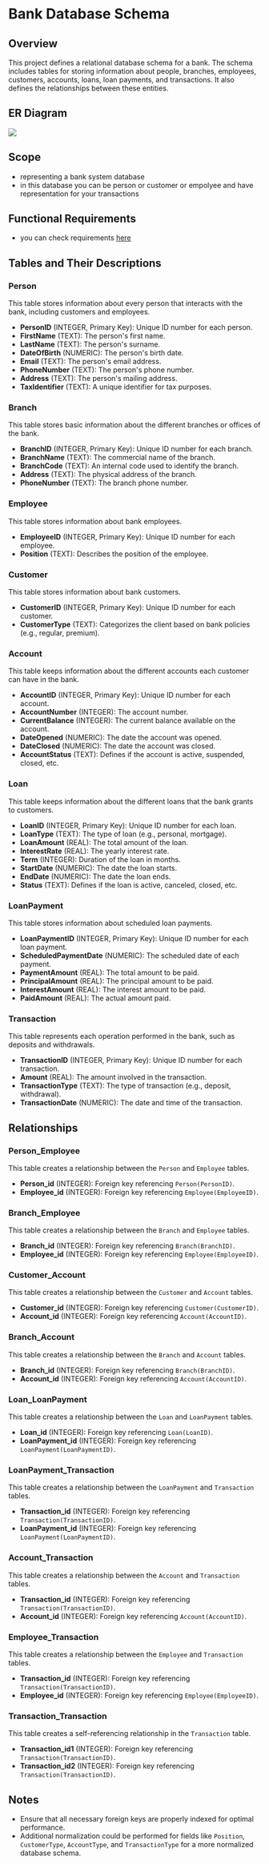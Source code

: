 # Bank Database Schema

## Overview

This project defines a relational database schema for a bank. The schema includes tables for storing information about people, branches, employees, customers, accounts, loans, loan payments, and transactions. It also defines the relationships between these entities.


## ER Diagram

<img src = "https://github.com/khalwsh/cs50-sql-solutions/blob/main/Fina-Project/ERD.jpeg">

## Scope


* representing a bank system database
* in this database you can be person or customer or empolyee and have representation for your transactions

## Functional Requirements

* you can check requirements [here](https://github.com/khalwsh/cs50-sql-solutions/blob/main/Fina-Project/Bank%20system/bank%20system%20data%20base.txt)


## Tables and Their Descriptions

### Person

This table stores information about every person that interacts with the bank, including customers and employees.

- **PersonID** (INTEGER, Primary Key): Unique ID number for each person.
- **FirstName** (TEXT): The person's first name.
- **LastName** (TEXT): The person's surname.
- **DateOfBirth** (NUMERIC): The person's birth date.
- **Email** (TEXT): The person's email address.
- **PhoneNumber** (TEXT): The person's phone number.
- **Address** (TEXT): The person's mailing address.
- **TaxIdentifier** (TEXT): A unique identifier for tax purposes.

### Branch

This table stores basic information about the different branches or offices of the bank.

- **BranchID** (INTEGER, Primary Key): Unique ID number for each branch.
- **BranchName** (TEXT): The commercial name of the branch.
- **BranchCode** (TEXT): An internal code used to identify the branch.
- **Address** (TEXT): The physical address of the branch.
- **PhoneNumber** (TEXT): The branch phone number.

### Employee

This table stores information about bank employees.

- **EmployeeID** (INTEGER, Primary Key): Unique ID number for each employee.
- **Position** (TEXT): Describes the position of the employee.

### Customer

This table stores information about bank customers.

- **CustomerID** (INTEGER, Primary Key): Unique ID number for each customer.
- **CustomerType** (TEXT): Categorizes the client based on bank policies (e.g., regular, premium).

### Account

This table keeps information about the different accounts each customer can have in the bank.

- **AccountID** (INTEGER, Primary Key): Unique ID number for each account.
- **AccountNumber** (INTEGER): The account number.
- **CurrentBalance** (INTEGER): The current balance available on the account.
- **DateOpened** (NUMERIC): The date the account was opened.
- **DateClosed** (NUMERIC): The date the account was closed.
- **AccountStatus** (TEXT): Defines if the account is active, suspended, closed, etc.

### Loan

This table keeps information about the different loans that the bank grants to customers.

- **LoanID** (INTEGER, Primary Key): Unique ID number for each loan.
- **LoanType** (TEXT): The type of loan (e.g., personal, mortgage).
- **LoanAmount** (REAL): The total amount of the loan.
- **InterestRate** (REAL): The yearly interest rate.
- **Term** (INTEGER): Duration of the loan in months.
- **StartDate** (NUMERIC): The date the loan starts.
- **EndDate** (NUMERIC): The date the loan ends.
- **Status** (TEXT): Defines if the loan is active, canceled, closed, etc.

### LoanPayment

This table stores information about scheduled loan payments.

- **LoanPaymentID** (INTEGER, Primary Key): Unique ID number for each loan payment.
- **ScheduledPaymentDate** (NUMERIC): The scheduled date of each payment.
- **PaymentAmount** (REAL): The total amount to be paid.
- **PrincipalAmount** (REAL): The principal amount to be paid.
- **InterestAmount** (REAL): The interest amount to be paid.
- **PaidAmount** (REAL): The actual amount paid.

### Transaction

This table represents each operation performed in the bank, such as deposits and withdrawals.

- **TransactionID** (INTEGER, Primary Key): Unique ID number for each transaction.
- **Amount** (REAL): The amount involved in the transaction.
- **TransactionType** (TEXT): The type of transaction (e.g., deposit, withdrawal).
- **TransactionDate** (NUMERIC): The date and time of the transaction.

## Relationships

### Person_Employee

This table creates a relationship between the `Person` and `Employee` tables.

- **Person_id** (INTEGER): Foreign key referencing `Person(PersonID)`.
- **Employee_id** (INTEGER): Foreign key referencing `Employee(EmployeeID)`.

### Branch_Employee

This table creates a relationship between the `Branch` and `Employee` tables.

- **Branch_id** (INTEGER): Foreign key referencing `Branch(BranchID)`.
- **Employee_id** (INTEGER): Foreign key referencing `Employee(EmployeeID)`.

### Customer_Account

This table creates a relationship between the `Customer` and `Account` tables.

- **Customer_id** (INTEGER): Foreign key referencing `Customer(CustomerID)`.
- **Account_id** (INTEGER): Foreign key referencing `Account(AccountID)`.

### Branch_Account

This table creates a relationship between the `Branch` and `Account` tables.

- **Branch_id** (INTEGER): Foreign key referencing `Branch(BranchID)`.
- **Account_id** (INTEGER): Foreign key referencing `Account(AccountID)`.

### Loan_LoanPayment

This table creates a relationship between the `Loan` and `LoanPayment` tables.

- **Loan_id** (INTEGER): Foreign key referencing `Loan(LoanID)`.
- **LoanPayment_id** (INTEGER): Foreign key referencing `LoanPayment(LoanPaymentID)`.

### LoanPayment_Transaction

This table creates a relationship between the `LoanPayment` and `Transaction` tables.

- **Transaction_id** (INTEGER): Foreign key referencing `Transaction(TransactionID)`.
- **LoanPayment_id** (INTEGER): Foreign key referencing `LoanPayment(LoanPaymentID)`.

### Account_Transaction

This table creates a relationship between the `Account` and `Transaction` tables.

- **Transaction_id** (INTEGER): Foreign key referencing `Transaction(TransactionID)`.
- **Account_id** (INTEGER): Foreign key referencing `Account(AccountID)`.

### Employee_Transaction

This table creates a relationship between the `Employee` and `Transaction` tables.

- **Transaction_id** (INTEGER): Foreign key referencing `Transaction(TransactionID)`.
- **Employee_id** (INTEGER): Foreign key referencing `Employee(EmployeeID)`.

### Transaction_Transaction

This table creates a self-referencing relationship in the `Transaction` table.

- **Transaction_id1** (INTEGER): Foreign key referencing `Transaction(TransactionID)`.
- **Transaction_id2** (INTEGER): Foreign key referencing `Transaction(TransactionID)`.

## Notes

- Ensure that all necessary foreign keys are properly indexed for optimal performance.
- Additional normalization could be performed for fields like `Position`, `CustomerType`, `AccountType`, and `TransactionType` for a more normalized database schema.

